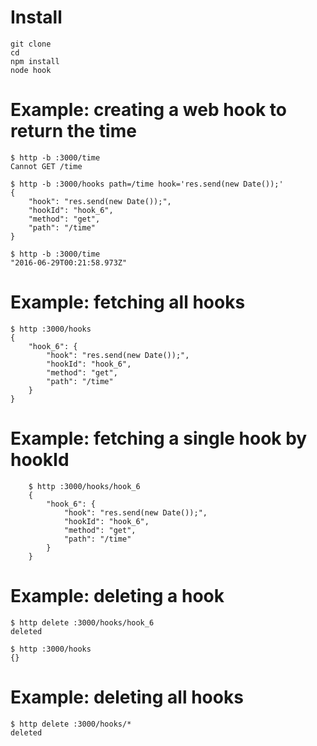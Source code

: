 


# Install

    git clone
    cd
    npm install
    node hook

# Example: creating a web hook to return the time

    $ http -b :3000/time
    Cannot GET /time

    $ http -b :3000/hooks path=/time hook='res.send(new Date());'
    {
        "hook": "res.send(new Date());",
        "hookId": "hook_6",
        "method": "get",
        "path": "/time"
    }

    $ http -b :3000/time
    "2016-06-29T00:21:58.973Z"


# Example: fetching all hooks

    $ http :3000/hooks
    {
        "hook_6": {
            "hook": "res.send(new Date());",
            "hookId": "hook_6",
            "method": "get",
            "path": "/time"
        }
    }

# Example: fetching a single hook by hookId

        $ http :3000/hooks/hook_6
        {
            "hook_6": {
                "hook": "res.send(new Date());",
                "hookId": "hook_6",
                "method": "get",
                "path": "/time"
            }
        }


# Example: deleting a hook

    $ http delete :3000/hooks/hook_6
    deleted

    $ http :3000/hooks
    {}


# Example: deleting all hooks

    $ http delete :3000/hooks/*
    deleted
